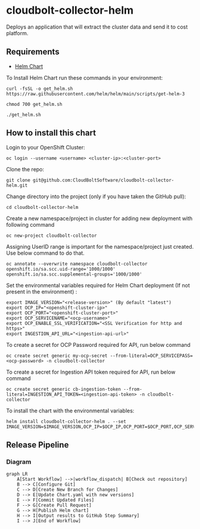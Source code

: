 # cloudbolt-collector-helm

Deploys an application that will extract the cluster data and send it to cost platform.

## Requirements
- [Helm Chart](https://helm.sh/docs/)

To Install Helm Chart run these commands in your environment:
```console
curl -fsSL -o get_helm.sh https://raw.githubusercontent.com/helm/helm/main/scripts/get-helm-3
```
```console
chmod 700 get_helm.sh
```
```console
./get_helm.sh
```


## How to install this chart
Login to your OpenShift Cluster:

```console
oc login --username <username> <cluster-ip>:<cluster-port>
```
Clone the repo:

```console
git clone git@github.com:CloudBoltSoftware/cloudbolt-collector-helm.git
```

Change directory into the project (only if you have taken the GitHub pull):

```console
cd cloudbolt-collector-helm
```
Create a new namespace/project in cluster for adding new deployment with following command

```console
oc new-project cloudbolt-collector
```
Assigning UserID range is important for the namespace/project just created. Use below command to do that.

```console
oc annotate --overwrite namespace cloudbolt-collector openshift.io/sa.scc.uid-range='1000/1000' openshift.io/sa.scc.supplemental-groups='1000/1000'
```
Set the environmental variables required for Helm Chart deployment (If not present in the environment) :

```console
export IMAGE_VERSION="<release-version>" (By default "latest")
export OCP_IP="<openshift-cluster-ip>"
export OCP_PORT="<openshift-cluster-port>"
export OCP_SERVICENAME="<ocp-username>"
export OCP_ENABLE_SSL_VERIFICATION="<SSL Verification for http and https>"
export INGESTION_API_URL="<ingestion-api-url>"
```
To create a secret for OCP Password required for API, run below command
```console
oc create secret generic my-ocp-secret --from-literal=OCP_SERVICEPASS=<ocp-password> -n cloudbolt-collector
```
To create a secret for Ingestion API token required for API, run below command
```console
oc create secret generic cb-ingestion-token --from-literal=INGESTION_API_TOKEN=<ingestion-api-token> -n cloudbolt-collector
```
To install the chart with the environmental variables:

```console
helm install cloudbolt-collector-helm . --set IMAGE_VERSION=$IMAGE_VERSION,OCP_IP=$OCP_IP,OCP_PORT=$OCP_PORT,OCP_SERVICENAME=$OCP_SERVICENAME,OCP_ENABLE_SSL_VERIFICATION=$OCP_ENABLE_SSL_VERIFICATION,INGESTION_API_URL=$INGESTION_API_URL
```

## Release Pipeline
### Diagram
```mermaid
graph LR
    A[Start Workflow] -->|workflow_dispatch| B[Check out repository]
    B --> C[Configure Git]
    C --> D[Create New Branch for Changes]
    D --> E[Update Chart.yaml with new versions]
    E --> F[Commit Updated Files]
    F --> G[Create Pull Request]
    G --> H[Publish Helm chart]
    H --> I[Output results to GitHub Step Summary]
    I --> J[End of Workflow]
```
